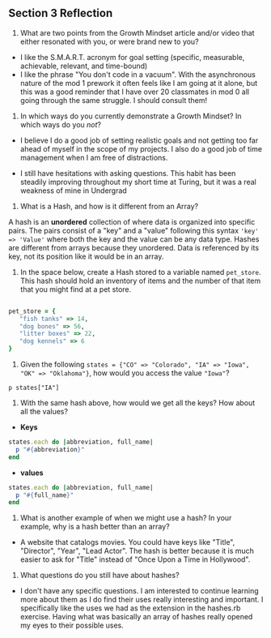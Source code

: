 ## Section 3 Reflection

1. What are two points from the Growth Mindset article and/or video that either resonated with you, or were brand new to you?

- I like the S.M.A.R.T. acronym for goal setting (specific, measurable, achievable, relevant, and time-bound)
- I like the phrase "You don't code in a vacuum". With the asynchronous nature of the mod 1 prework it often feels like I am going at it alone, but this was a good reminder that I have over 20 classmates in mod 0 all going through the same struggle. I should consult them!

1. In which ways do you currently demonstrate a Growth Mindset? In which ways do you _not_?

- I believe I do a good job of setting realistic goals and not getting too far ahead of myself in the scope of my projects. I also do a good job of time management when I am free of distractions.  

- I still have hesitations with asking questions. This habit has been steadily improving throughout my short time at Turing, but it was a real weakness of mine in Undergrad

1. What is a Hash, and how is it different from an Array?

A hash is an **unordered** collection of where data is organized into specific pairs. The pairs consist of a "key" and a "value" following this syntax `'key' => 'Value'` where both the key and the value can be any data type. Hashes are different from arrays because they unordered. Data is referenced by its key, not its position like it would be in an array.

1. In the space below, create a Hash stored to a variable named `pet_store`.  This hash should hold an inventory of items and the number of that item that you might find at a pet store.

```ruby

pet_store = {
   "fish tanks" => 14,
   "dog bones" => 56,
   "litter boxes" => 22,
   "dog kennels" => 6
}
```
1. Given the following `states = {"CO" => "Colorado", "IA" => "Iowa", "OK" => "Oklahoma"}`, how would you access the value `"Iowa"`?

`p states["IA"]`

1. With the same hash above, how would we get all the keys?  How about all the values?
- **Keys**
```ruby
states.each do |abbreviation, full_name|
  p "#{abbreviation}"
end
```
- **values**
```ruby
states.each do |abbreviation, full_name|
  p "#{full_name}"
end
```

1. What is another example of when we might use a hash?  In your example, why is a hash better than an array?

- A website that catalogs movies. You could have keys like "Title", "Director", "Year", "Lead Actor". The hash is better because it is much easier to ask for "Title" instead of "Once Upon a Time in Hollywood".

1. What questions do you still have about hashes?

- I don't have any specific questions. I am interested to continue learning more about them as I do find their uses really interesting and important. I specifically like the uses we had as the extension in the hashes.rb exercise. Having what was basically an array of hashes really opened my eyes to their possible uses.
